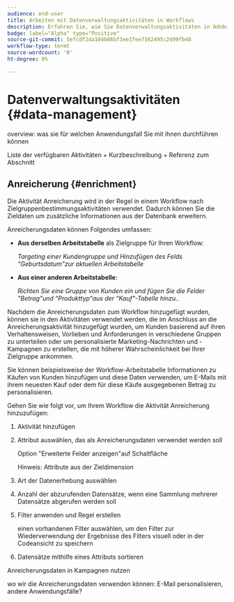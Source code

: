 ```yaml
---
audience: end-user
title: Arbeiten mit Datenverwaltungsaktivitäten in Workflows
description: Erfahren Sie, wie Sie Datenverwaltungsaktivitäten in Adobe Campaign-Web-Workflows verwenden.
badge: label="Alpha" type="Positive"
source-git-commit: 5efcdf2da104b86bf3ee37ee7162495c2d99fb48
workflow-type: tm+mt
source-wordcount: '0'
ht-degree: 0%

---
```


# Datenverwaltungsaktivitäten {#data-management}

overview: was sie für welchen Anwendungsfall Sie mit ihnen durchführen können

Liste der verfügbaren Aktivitäten + Kurzbeschreibung + Referenz zum Abschnitt

## Anreicherung {#enrichment}

Die Aktivität Anreicherung wird in der Regel in einem Workflow nach Zielgruppenbestimmungsaktivitäten verwendet. Dadurch können Sie die Zieldaten um zusätzliche Informationen aus der Datenbank erweitern.

Anreicherungsdaten können Folgendes umfassen:

* **Aus derselben Arbeitstabelle** als Zielgruppe für Ihren Workflow:

   *Targeting einer Kundengruppe und Hinzufügen des Felds &quot;Geburtsdatum&quot;zur aktuellen Arbeitstabelle*

* **Aus einer anderen Arbeitstabelle**:

   *Richten Sie eine Gruppe von Kunden ein und fügen Sie die Felder &quot;Betrag&quot;und &quot;Produkttyp&quot;aus der &quot;Kauf&quot;-Tabelle hinzu.*.

Nachdem die Anreicherungsdaten zum Workflow hinzugefügt wurden, können sie in den Aktivitäten verwendet werden, die im Anschluss an die Anreicherungsaktivität hinzugefügt wurden, um Kunden basierend auf ihren Verhaltensweisen, Vorlieben und Anforderungen in verschiedene Gruppen zu unterteilen oder um personalisierte Marketing-Nachrichten und -Kampagnen zu erstellen, die mit höherer Wahrscheinlichkeit bei Ihrer Zielgruppe ankommen.

Sie können beispielsweise der Workflow-Arbeitstabelle Informationen zu Käufen von Kunden hinzufügen und diese Daten verwenden, um E-Mails mit ihrem neuesten Kauf oder dem für diese Käufe ausgegebenen Betrag zu personalisieren.

Gehen Sie wie folgt vor, um Ihrem Workflow die Aktivität Anreicherung hinzuzufügen:

1. Aktivität hinzufügen
1. Attribut auswählen, das als Anreicherungsdaten verwendet werden soll

   Option &quot;Erweiterte Felder anzeigen&quot;auf Schaltfläche

   Hinweis: Attribute aus der Zieldimension

1. Art der Datenerhebung auswählen
1. Anzahl der abzurufenden Datensätze, wenn eine Sammlung mehrerer Datensätze abgerufen werden soll
1. Filter anwenden und Regel erstellen

   einen vorhandenen Filter auswählen, um den Filter zur Wiederverwendung der Ergebnisse des Filters visuell oder in der Codeansicht zu speichern

1. Datensätze mithilfe eines Attributs sortieren

Anreicherungsdaten in Kampagnen nutzen

wo wir die Anreicherungsdaten verwenden können: E-Mail personalisieren, andere Anwendungsfälle?
